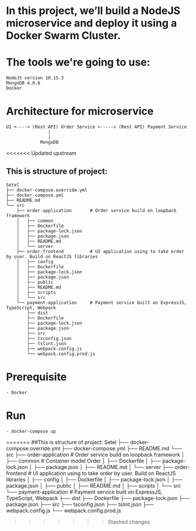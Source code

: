 # In this project, we’ll build a NodeJS microservice and deploy it using a Docker Swarm Cluster.
# The tools we're going to use:
    NodeJS version 10.15.3
    MongoDB 4.0.6
    Docker 
# Architecture for microservice
    UI <----> (Rest API) Order Service <-----> (Rest API) Payment Service
                    |
                    |
                 MongoDB
<<<<<<< Updated upstream
## This is structure of project:
    Setel
    ├── docker-compose.override.yml
    ├── docker-compose.yml
    ├── README.md
    └── src
        ├── order-application       # Order service build on loopback framework
        │   ├── common
        │   ├── Dockerfile
        │   ├── package-lock.json
        │   ├── package.json
        │   ├── README.md
        │   └── server
        ├── order-frontend          # UI application using to take order by user. Build on ReactJS libraries
        │   ├── config
        │   ├── Dockerfile
        │   ├── package-lock.json
        │   ├── package.json
        │   ├── public
        │   ├── README.md
        │   ├── scripts
        │   └── src
        └── payment-application     # Payment service built on ExpressJS, TypeScript, Webpack
            ├── dist
            ├── Dockerfile
            ├── package-lock.json
            ├── package.json
            ├── src
            ├── tsconfig.json
            ├── tslint.json
            ├── webpack.config.js
            └── webpack.config.prod.js

# Prerequisite
    - Docker
# Run
    - docker-compose up
=======
##This is structure of project:
Setel
├── docker-compose.override.yml
├── docker-compose.yml
├── README.md
└── src
    ├── order-application       # Order service build on loopback framework
    │   ├── common              # Container model Order
    │   ├── Dockerfile
    │   ├── package-lock.json
    │   ├── package.json
    │   ├── README.md
    │   └── server
    ├── order-frontend          # UI application using to take order by user. Build on ReactJS libraries
    │   ├── config
    │   ├── Dockerfile
    │   ├── package-lock.json
    │   ├── package.json
    │   ├── public
    │   ├── README.md
    │   ├── scripts
    │   └── src
    └── payment-application     # Payment service built on ExpressJS, TypeScript, Webpack
        ├── dist
        ├── Dockerfile
        ├── package-lock.json
        ├── package.json
        ├── src
        ├── tsconfig.json
        ├── tslint.json
        ├── webpack.config.js
        └── webpack.config.prod.js


>>>>>>> Stashed changes
